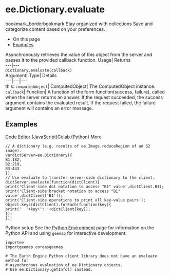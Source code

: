  
#  ee.Dictionary.evaluate 
bookmark_borderbookmark Stay organized with collections  Save and categorize content based on your preferences.
  * On this page
  * [Examples](https://developers.google.com/earth-engine/apidocs/ee-dictionary-evaluate#examples)


Asynchronously retrieves the value of this object from the server and passes it to the provided callback function. 
Usage| Returns  
---|---  
`Dictionary.evaluate(callback)`  
Argument| Type| Details  
---|---|---  
this: `computedobject`| ComputedObject| The ComputedObject instance.  
`callback`| Function| A function of the form function(success, failure), called when the server returns an answer. If the request succeeded, the success argument contains the evaluated result. If the request failed, the failure argument will contains an error message.  
## Examples
[Code Editor (JavaScript)](https://developers.google.com/earth-engine/apidocs/ee-dictionary-evaluate#code-editor-javascript-sample)[Colab (Python)](https://developers.google.com/earth-engine/apidocs/ee-dictionary-evaluate#colab-python-sample) More
```
// A dictionary (e.g. results of ee.Image.reduceRegion of an S2 image).
vardictServer=ee.Dictionary({
B1:182,
B2:219,
B3:443
});
// Use evaluate to transfer server-side dictionary to the client.
dictServer.evaluate(function(dictClient){
print('Client-side dot notation to access "B1" value',dictClient.B1);
print('Client-side bracket notation to access "B1" value',dictClient['B1']);
print('Client-side operations to print all key-value pairs');
Object.keys(dictClient).forEach(function(key){
print('  '+key+': '+dictClient[key]);
});
});
```
Python setup
See the [ Python Environment](https://developers.google.com/earth-engine/guides/python_install) page for information on the Python API and using `geemap` for interactive development.
```
importee
importgeemap.coreasgeemap
```
```
# The Earth Engine Python client library does not have an evaluate method for
# asynchronous evaluation of ee.Dictionary objects.
# Use ee.Dictionary.getInfo() instead.
```


